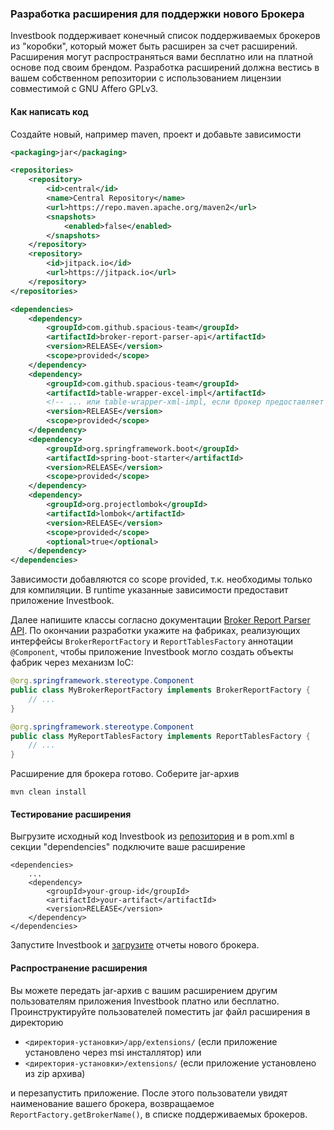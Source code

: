 ### Разработка расширения для поддержки нового Брокера
Investbook поддерживает конечный список поддерживаемых брокеров из "коробки", который может быть расширен за счет
расширений. Расширения могут распространяться вами бесплатно или на платной основе под своим брендом.
Разработка расширений должна вестись в вашем собственном репозитории с использованием лицензии совместимой с
GNU Affero GPLv3.

#### Как написать код
Создайте новый, например maven, проект и добавьте зависимости
```xml
<packaging>jar</packaging>

<repositories>
    <repository>
        <id>central</id>
        <name>Central Repository</name>
        <url>https://repo.maven.apache.org/maven2</url>
        <snapshots>
            <enabled>false</enabled>
        </snapshots>
    </repository>
    <repository>
        <id>jitpack.io</id>
        <url>https://jitpack.io</url>
    </repository>
</repositories>

<dependencies>
    <dependency>
        <groupId>com.github.spacious-team</groupId>
        <artifactId>broker-report-parser-api</artifactId>
        <version>RELEASE</version>
        <scope>provided</scope>
    </dependency>
    <dependency>
        <groupId>com.github.spacious-team</groupId>
        <artifactId>table-wrapper-excel-impl</artifactId>
        <!-- ... или table-wrapper-xml-impl, если брокер предоставляет отчеты в xml файле -->
        <version>RELEASE</version>
        <scope>provided</scope>
    </dependency>
    <dependency>
        <groupId>org.springframework.boot</groupId>
        <artifactId>spring-boot-starter</artifactId>
        <version>RELEASE</version>
        <scope>provided</scope>
    </dependency>
    <dependency>
        <groupId>org.projectlombok</groupId>
        <artifactId>lombok</artifactId>
        <version>RELEASE</version>
        <scope>provided</scope>
        <optional>true</optional>
    </dependency>
</dependencies>
```
Зависимости добавляются со scope provided, т.к. необходимы только для компиляции. В runtime указанные зависимости
предоставит приложение Investbook.

Далее напишите классы согласно документации
[Broker Report Parser API](https://github.com/spacious-team/broker-report-parser-api#%D0%B4%D0%BE%D0%BA%D1%83%D0%BC%D0%B5%D0%BD%D1%82%D0%B0%D1%86%D0%B8%D1%8F-%D0%BF%D0%BE-%D1%80%D0%B0%D0%B7%D1%80%D0%B0%D0%B1%D0%BE%D1%82%D0%BA%D0%B5).
По окончании разработки укажите на фабриках, реализующих интерфейсы `BrokerReportFactory` и `ReportTablesFactory`
аннотации `@Component`, чтобы приложение Investbook могло создать объекты фабрик через механизм IoC:

```java
@org.springframework.stereotype.Component
public class MyBrokerReportFactory implements BrokerReportFactory {
    // ...
}

@org.springframework.stereotype.Component
public class MyReportTablesFactory implements ReportTablesFactory {
    // ...
}
```
Расширение для брокера готово. Соберите jar-архив
```shell script
mvn clean install
```

#### Тестирование расширения
Выгрузите исходный код Investbook из [репозитория](https://github.com/spacious-team/investbook) и в pom.xml
в секции "dependencies" подключите ваше расширение
```
<dependencies>
    ...
    <dependency>
        <groupId>your-group-id</groupId>
        <artifactId>your-artifact</artifactId>
        <version>RELEASE</version>
    </dependency>
</dependencies>
```
Запустите Investbook и [загрузите](/docs/install-on-windows.md) отчеты нового брокера.

#### Распространение расширения
Вы можете передать jar-архив с вашим расширением другим пользователям приложения Investbook платно или бесплатно.
Проинструктируйте пользователей поместить jar файл расширения в директорию
- `<директория-установки>/app/extensions/` (если приложение установлено через msi инсталлятор) или
- `<директория-установки>/extensions/` (если приложение установлено из zip архива)

и перезапустить приложение. После этого пользователи увидят наименование вашего брокера, возвращаемое
`ReportFactory.getBrokerName()`, в списке поддерживаемых брокеров.